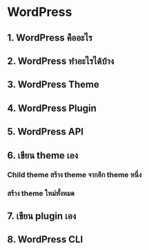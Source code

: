 # WordPress
## 1. WordPress คืออะไร
## 2. WordPress ทำอะไรได้บ้าง
## 3. WordPress Theme
## 4. WordPress Plugin
## 5. WordPress API
## 6. เขียน theme เอง
### Child theme สร้าง theme จากอีก theme หนึ่ง
### สร้าง theme ใหม่ทั้งหมด
## 7. เขียน plugin เอง
## 8. WordPress CLI
